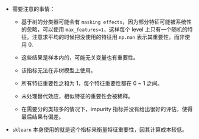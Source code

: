 - 需要注意的事情：

    - 基于树的分类器可能会有 `masking effects`，因为部分特征可能被系统性的忽略，可以使用 `max_features=1`，这样每个 level 上只有一个随机的特征。注意求平均的时候把没使用的特征用 `np.nan` 表示其重要性，而非使用 0.

    - 这些结果是样本内的，可能无关变量也有重要性。

    - 该指标无法在非树模型上使用。

    - 所有特征重要性之和为 1，每个特征重要性都在 0 ~ 1 之间。

    - 未处理替代效应，相似特征的重要性会被稀释。

    - 在需要分的类较多的情况下，impurity 指标并没有给出很好的评估，使得最后结果有偏差。

- `sklearn` 本身使用的就是这个指标来衡量特征重要性，因其计算成本较低。